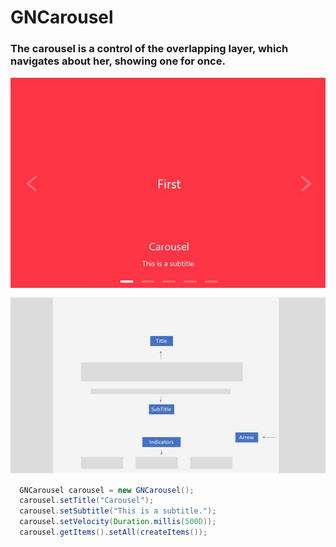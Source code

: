 
# GNCarousel
### The carousel is a control of the overlapping layer, which navigates about her, showing one for once.

<img src="src/view.gif" align="middle" />


![skeleton](src/model.jpg)


```java
  GNCarousel carousel = new GNCarousel();
  carousel.setTitle("Carousel");
  carousel.setSubtitle("This is a subtitle.");
  carousel.setVelocity(Duration.millis(500D));
  carousel.getItems().setAll(createItems());
```
